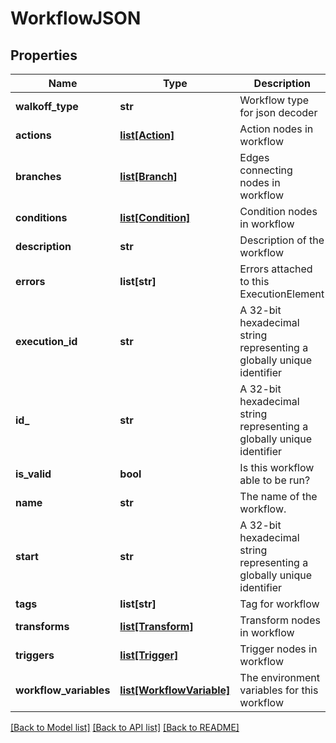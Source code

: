 # WorkflowJSON

## Properties
Name | Type | Description | Notes
------------ | ------------- | ------------- | -------------
**walkoff_type** | **str** | Workflow type for json decoder | [optional] 
**actions** | [**list[Action]**](Action.md) | Action nodes in workflow | [optional] 
**branches** | [**list[Branch]**](Branch.md) | Edges connecting nodes in workflow | [optional] 
**conditions** | [**list[Condition]**](Condition.md) | Condition nodes in workflow | [optional] 
**description** | **str** | Description of the workflow | [optional] 
**errors** | **list[str]** | Errors attached to this ExecutionElement | [optional] 
**execution_id** | **str** | A 32-bit hexadecimal string representing a globally unique identifier | [optional] 
**id_** | **str** | A 32-bit hexadecimal string representing a globally unique identifier | [optional] 
**is_valid** | **bool** | Is this workflow able to be run? | [optional] 
**name** | **str** | The name of the workflow. | 
**start** | **str** | A 32-bit hexadecimal string representing a globally unique identifier | [optional] 
**tags** | **list[str]** | Tag for workflow | [optional] 
**transforms** | [**list[Transform]**](Transform.md) | Transform nodes in workflow | [optional] 
**triggers** | [**list[Trigger]**](Trigger.md) | Trigger nodes in workflow | [optional] 
**workflow_variables** | [**list[WorkflowVariable]**](WorkflowVariable.md) | The environment variables for this workflow | [optional] 

[[Back to Model list]](../README.md#documentation-for-models) [[Back to API list]](../README.md#documentation-for-api-endpoints) [[Back to README]](../README.md)


